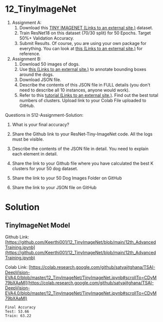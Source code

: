 # 12_TinyImageNet

1.  Assignment A:
    1.  Download this  [TINY IMAGENET (Links to an external site.)](http://cs231n.stanford.edu/tiny-imagenet-200.zip)  dataset.
    2.  Train ResNet18 on this dataset (70/30 split) for 50 Epochs. Target 50%+ Validation Accuracy.
    3.  Submit Results. Of course, you are using your own package for everything. You can look at  [this (Links to an external site.)](https://github.com/sonugiri1043/Train_ResNet_On_Tiny_ImageNet/blob/master/Train_ResNet_On_Tiny_ImageNet.ipynb)  for reference.
2.  Assignment B:
    1.  Download 50 images of dogs.
    2.  Use  [this (Links to an external site.)](http://www.robots.ox.ac.uk/~vgg/software/via/via_demo.html)  to annotate bounding boxes around the dogs.
    3.  Download JSON file.
    4.  Describe the contents of this JSON file in FULL details (you don't need to describe all 10 instances, anyone would work).
    5.  Refer to this  [tutorial (Links to an external site.)](https://towardsdatascience.com/machine-learning-algorithms-part-9-k-means-example-in-python-f2ad05ed5203). Find out the best total numbers of clusters. Upload link to your Colab File uploaded to GitHub.

Questions in S12-Assignment-Solution:

1.  What is your final accuracy?
2.  Share the Github link to your ResNet-Tiny-ImageNet code. All the logs must be visible.
    
3.  Describe the contents of the JSON file in detail. You need to explain each element in detail.
4.  Share the link to your Github file where you have calculated the best K clusters for your 50 dog dataset.
    
5.  Share the link to your 50 Dog Images Folder on GitHub
6.  Share the link to your JSON file on GitHub

# Solution

## TinyImageNet Model

Github Link: [https://github.com/Keerthi001/12_TinyImageNet/blob/main/12th_AdvancedTraining.ipynb](https://github.com/Keerthi001/12_TinyImageNet/blob/main/12th_AdvancedTraining.ipynb)

Colab Link: [https://colab.research.google.com/github/satyajitghana/TSAI-DeepVision-EVA4.0/blob/master/12_TinyImageNet/TinyImageNet.ipynb#scrollTo=CDyM79bXAaMl](https://colab.research.google.com/github/satyajitghana/TSAI-DeepVision-EVA4.0/blob/master/12_TinyImageNet/TinyImageNet.ipynb#scrollTo=CDyM79bXAaMl)
```
Final Accuracy
Test: 53.66
Train: 63.22
```
